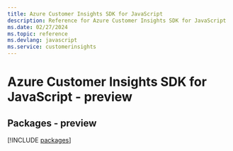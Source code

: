 ```yaml
---
title: Azure Customer Insights SDK for JavaScript
description: Reference for Azure Customer Insights SDK for JavaScript
ms.date: 02/27/2024
ms.topic: reference
ms.devlang: javascript
ms.service: customerinsights
---
```

# Azure Customer Insights SDK for JavaScript - preview
## Packages - preview
[!INCLUDE [packages](customer-insights-index.md)]